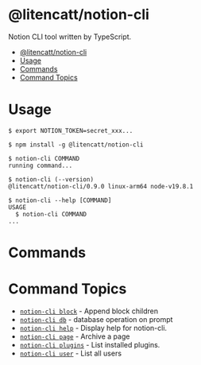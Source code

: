 # @litencatt/notion-cli

Notion CLI tool written by TypeScript.

<!-- toc -->
* [@litencatt/notion-cli](#litencattnotion-cli)
* [Usage](#usage)
* [Commands](#commands)
* [Command Topics](#command-topics)
<!-- tocstop -->

# Usage

```sh-session
$ export NOTION_TOKEN=secret_xxx...

$ npm install -g @litencatt/notion-cli

$ notion-cli COMMAND
running command...

$ notion-cli (--version)
@litencatt/notion-cli/0.9.0 linux-arm64 node-v19.8.1

$ notion-cli --help [COMMAND]
USAGE
  $ notion-cli COMMAND
...
```

# Commands
<!-- commands -->
# Command Topics

* [`notion-cli block`](docs/block.md) - Append block children
* [`notion-cli db`](docs/db.md) - database operation on prompt
* [`notion-cli help`](docs/help.md) - Display help for notion-cli.
* [`notion-cli page`](docs/page.md) - Archive a page
* [`notion-cli plugins`](docs/plugins.md) - List installed plugins.
* [`notion-cli user`](docs/user.md) - List all users

<!-- commandsstop -->
